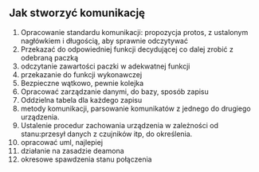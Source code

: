 ## Jak  stworzyć komunikację

1.  Opracowanie standardu komunikacji: propozycja protos, z ustalonym nagłówkiem i długością, aby sprawnie odczytywać
2.  Przekazać do odpowiedniej funkcji decydującej co dalej zrobić z odebraną paczką
3.  odczytanie zawartości paczki w adekwatnej funkcji
4.  przekazanie do funkcji wykonawczej 
5.  Bezpieczne wątkowo, pewnie kolejka
6.  Opracować zarządzanie danymi, do bazy, sposób zapisu
7.  Oddzielna tabela dla każdego zapisu
8.  metody komunikacji, parsowanie komunikatów z jednego do drugiego urządzenia.
9.  Ustalenie procedur zachowania urządzenia w zależności od stanu:przesył danych z czujników itp, do określenia.
10. opracować uml, najlepiej
11. działanie na zasadzie deamona
12. okresowe spawdzenia stanu połączenia